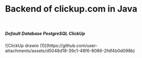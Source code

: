 <h1>Backend of clickup.com in Java</h1>
<br/>
<h5>Default Database    PostgreSQL ClickUp</h5>
![ClickUp drawio (1)](https://github.com/user-attachments/assets/d5048d18-39c1-48f6-8086-2fdf4b0d098b)
